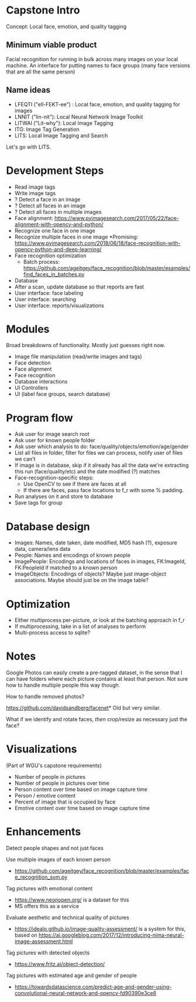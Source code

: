 # Capstone Intro

Concept: Local face, emotion, and quality tagging

## Minimum viable product
Facial recognition for running in bulk across many images on your local machine.
An interface for putting names to face groups (many face versions that are all the same person)

## Name ideas
* LFEQTI ("ell-FEKT-ee") : Local face, emotion, and quality tagging for images
* LNNIT ("lin-nit"): Local Neural Network Image Toolkit
* LITWAI ("Lit-why"): Local Image Tagging
* ITG:  Image Tag Generation
* LITS: Local Image Tagging and Search

Let's go with LITS.


# Development Steps
* Read image tags
* Write image tags
* ? Detect a face in an image
* ? Detect all faces in an image
* ? Detect all faces in multiple images
* Face alignment: https://www.pyimagesearch.com/2017/05/22/face-alignment-with-opencv-and-python/
* Recognize one face in one image
* Recognize multiple faces in one image
   *Promising: https://www.pyimagesearch.com/2018/06/18/face-recognition-with-opencv-python-and-deep-learning/
* Face recognition optimization
   * Batch process: https://github.com/ageitgey/face_recognition/blob/master/examples/find_faces_in_batches.py
* Database
* After a scan, update database so that reports are fast
* User interface: face labeling
* User interface: searching
* User interface: reports/visualizations

# Modules
Broad breakdowns of functionality. Mostly just guesses right now.
* Image file manipulation (read/write images and tags)
* Face detection
* Face alignment
* Face recognition
* Database interactions
* UI Controllers
* UI (label face groups, search database)

# Program flow
* Ask user for image search root
* Ask user for known people folder
* Ask user which analysis to do: face/quality/objects/emotion/age/gender
* List all files in folder, filter for files we can process, notify user of files we can't
* If image is in database, skip if it already has all the data we're extracting this run (face/quality/etc) and the date modified (?) matches
* Face-recognition-specific steps:
   * Use OpenCV to see if there are faces at all
   * If there are faces, pass face locations to f_r with some % padding.
* Run analyses on it and store to database
* Save tags for group

# Database design
* Images: Names, date taken, date modified, MD5 hash (?), exposure data, camera/lens data
* People: Names and encodings of known people
* ImagePeople: Encodings and locations of faces in images, FK:ImageId, FK:PeopleId if matched to a known person
* ImageObjects: Encodings of objects? Maybe just image-object associations. Maybe should just be on the image table?

# Optimization
* Either multiprocess per-picture, or look at the batching approach in f_r
* If multiprocessing, take in a list of analyses to perform
* Multi-process access to sqlite?

# Notes 
Google Photos can easily create a pre-tagged dataset, in the sense that I can have folders where each picture contains at least that person. Not sure how to handle multiple people this way though.

How to handle removed photos?

https://github.com/davidsandberg/facenet* Old but very similar.

What if we identify and rotate faces, *then* crop/resize as necessary just the face?



# Visualizations
(Part of WGU's capstone requirements)
* Number of people in pictures
* Number of people in pictures over time
* Person content over time based on image capture time
* Person / emotive content
* Percent of image that is occupied by face
* Emotive content over time based on image capture time
 
 
 
# Enhancements
Detect people shapes and not just faces

Use multiple images of each known person
* https://github.com/ageitgey/face_recognition/blob/master/examples/face_recognition_svm.py

Tag pictures with emotional content
* https://www.neonopen.org/ is a dataset for this
* MS offers this as a service

Evaluate aesthetic and technical quality of pictures
* https://idealo.github.io/image-quality-assessment/ is a system for this, based on https://ai.googleblog.com/2017/12/introducing-nima-neural-image-assessment.html

Tag pictures with detected objects
* https://www.fritz.ai/object-detection/

Tag pictures with estimated age and gender of people
* https://towardsdatascience.com/predict-age-and-gender-using-convolutional-neural-network-and-opencv-fd90390e3ce6